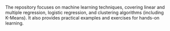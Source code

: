The repository focuses on machine learning techniques, covering linear and multiple regression, logistic regression, and clustering algorithms (including K-Means). It also provides practical examples and exercises for hands-on learning.